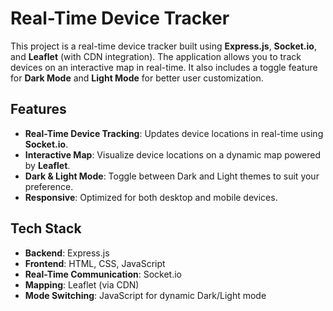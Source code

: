 # Real-Time Device Tracker

This project is a real-time device tracker built using **Express.js**, **Socket.io**, and **Leaflet** (with CDN integration). The application allows you to track devices on an interactive map in real-time. It also includes a toggle feature for **Dark Mode** and **Light Mode** for better user customization.

## Features

- **Real-Time Device Tracking**: Updates device locations in real-time using **Socket.io**.
- **Interactive Map**: Visualize device locations on a dynamic map powered by **Leaflet**.
- **Dark & Light Mode**: Toggle between Dark and Light themes to suit your preference.
- **Responsive**: Optimized for both desktop and mobile devices.

## Tech Stack

- **Backend**: Express.js
- **Frontend**: HTML, CSS, JavaScript
- **Real-Time Communication**: Socket.io
- **Mapping**: Leaflet (via CDN)
- **Mode Switching**: JavaScript for dynamic Dark/Light mode

